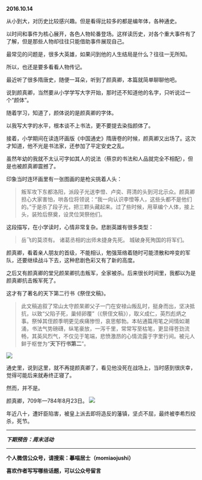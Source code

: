 **2016.10.14**

从小到大，对历史比较感兴趣。但是看得比较多的都是编年体，各种通史。

以时间和事件为核心展开，各色人物轮番登场。这样读历史，对各个重大事件有了了解，但是那些人物却往往只能借助事件展现自己。

最常见的问题是，很多大英雄，如果问到他的人生结局是什么？往往一无所知。

所以，也还是要多看看人物传记。

最近听了很多隋唐史，随便一耳朵，听到了颜真卿，本篇就简单聊聊他吧。

说到颜真卿，当然要从小学学写大字开始，那时还不知道他的名字，只听说过一个“颜体”。

随着学习，知道了，颜体说的是颜真卿的字体。

以我写大字的水平，根本谈不上书法，更不要提去染指颜体了。

接着，小学期间在读连环画版《中国通史》隋唐卷的时候，颜真卿又出场了。这次才知道，他不光是书法家，还参加了平定安史之乱。

虽然年幼的我就不太认可字如其人的说法（蔡京的书法和人品就完全不相配），但是也被颜真卿震撼了。

印象当时连环画里有一张图画的是枪尖挑着人头：
>叛军攻下东都洛阳，派段子光送李憕、卢奕、蒋清的头到河北示众。颜真卿担心大家害怕，哄各位将领说：“我一向认识李憕等人，这些头都不是他们的。”于是杀了段子光，把三颗头藏起来。过了些时候，用草编个人体，接上头，装殓后祭奠，设灵位哭祭他们。 

这段描写，在小学读时，心情非常复杂。悲剧英雄有很多类型：
>岳飞的莫须有。
>诸葛丞相的出师未捷身先死。
>城破身死殉国的将军们。

颜真卿，看着亲人朋友的首级，不能相认，勉强笼络着随时可能溃散和哗变的军队，还要继续战斗下去，这种悲剧色彩又有了新的高度。

之后又有颜真卿的堂兄颜杲卿抗击叛军，全家被杀。后来很长时间里，我都以为是颜真卿抗击叛军死了。

这才有了著名的天下第二行书《祭侄文稿》。
>此文稿追叙了常山太守颜杲卿父子一门在安禄山叛乱时，挺身而出，坚决抵抗，以致“父陷子死，巢倾卵覆”（《祭侄文稿》），取义成仁，英烈彪炳之事。祭悼其侄颜季明更见疾痛惨怛，哀思郁勃。本帖通篇用笔之间情如潮涌，书法气势磅礴，纵笔豪放，一泻千里，常常写至枯笔，更显得苍劲流畅，其英风烈气，不仅见于笔端，悲愤激昂的心情流露于字里行间。被元人鲜于枢誉为“**天下行书第二**”。

![](http://upload-images.jianshu.io/upload_images/51001-dc58d9b0f1e32ced.jpg?imageMogr2/auto-orient/strip%7CimageView2/2/w/1240)

通史里，说到这里，就不再提颜真卿了，看见他没死在战场上，当时感到很庆幸，觉得可能后来就寿终正寝了。

然而，并不是。

颜真卿，709年—784年8月23日。
![](http://upload-images.jianshu.io/upload_images/51001-d69466724510f60d.jpg?imageMogr2/auto-orient/strip%7CimageView2/2/w/1240)

年近八十，遭奸臣陷害，被皇上派去即将造反的藩镇，坚贞不屈，最终被李希烈绞杀，死节。








***

***下期预告：周末活动***

***

**个人微信公众号，请搜索：摹喵居士（momiaojushi）**

**喜欢作者写写哪些话题，可以公众号留言**